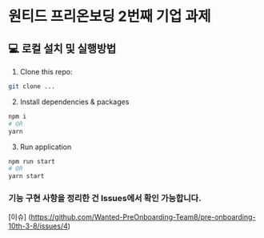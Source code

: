 # 원티드 프리온보딩 2번째 기업 과제

## 💻 로컬 설치 및 실행방법

1. Clone this repo:

```bash
git clone ...
```

2. Install dependencies & packages

```bash
npm i
# OR
yarn
```

3. Run application

```bash
npm run start
# OR
yarn start
```

### 기능 구현 사항을 정리한 건 Issues에서 확인 가능합니다.
[이슈] (https://github.com/Wanted-PreOnboarding-Team8/pre-onboarding-10th-3-8/issues/4)
